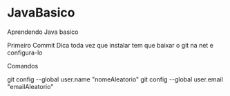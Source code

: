 # JavaBasico
Aprendendo Java basico

Primeiro Commit
Dica toda vez que instalar tem que baixar o git na net e configura-lo

Comandos

git config --global user.name "nomeAleatorio"
git config --global user.email "emailAleatorio"